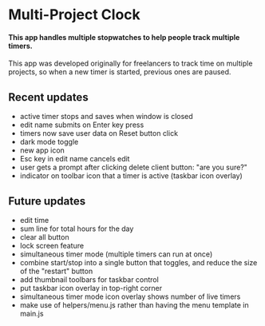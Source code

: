 # Multi-Project Clock

#### This app handles multiple stopwatches to help people track multiple timers.

This app was developed originally for freelancers to track time on multiple projects, so when a new timer is started, previous ones are paused.

## Recent updates

- active timer stops and saves when window is closed
- edit name submits on Enter key press
- timers now save user data on Reset button click
- dark mode toggle
- new app icon
- Esc key in edit name cancels edit
- user gets a prompt after clicking delete client button: "are you sure?"
- indicator on toolbar icon that a timer is active (taskbar icon overlay)

## Future updates

- edit time
- sum line for total hours for the day
- clear all button
- lock screen feature
- simultaneous timer mode (multiple timers can run at once)
- combine start/stop into a single button that toggles, and reduce the size of the "restart" button
- add thumbnail toolbars for taskbar control
- put taskbar icon overlay in top-right corner
- simultaneous timer mode icon overlay shows number of live timers
- make use of helpers/menu.js rather than having the menu template in main.js